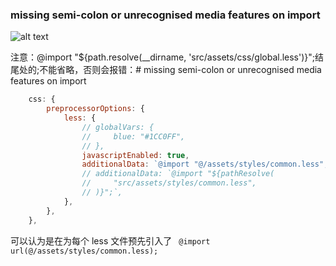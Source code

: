 ### missing semi-colon or unrecognised media features on import

![alt text](./img/lesserror.png)


注意：@import "${path.resolve(__dirname, 'src/assets/css/global.less')}";结尾处的;不能省略，否则会报错：# missing semi-colon or unrecognised media features on import

```js
    css: {
        preprocessorOptions: {
            less: {
                // globalVars: {
                //     blue: "#1CC0FF",
                // },
                javascriptEnabled: true,
                additionalData: `@import "@/assets/styles/common.less";`,
                // additionalData: `@import "${pathResolve(
                //     "src/assets/styles/common.less",
                // )}";`,
            },
        },
    },
```

可以认为是在为每个 less 文件预先引入了 
<code>
@import url(@/assets/styles/common.less);
</code>
